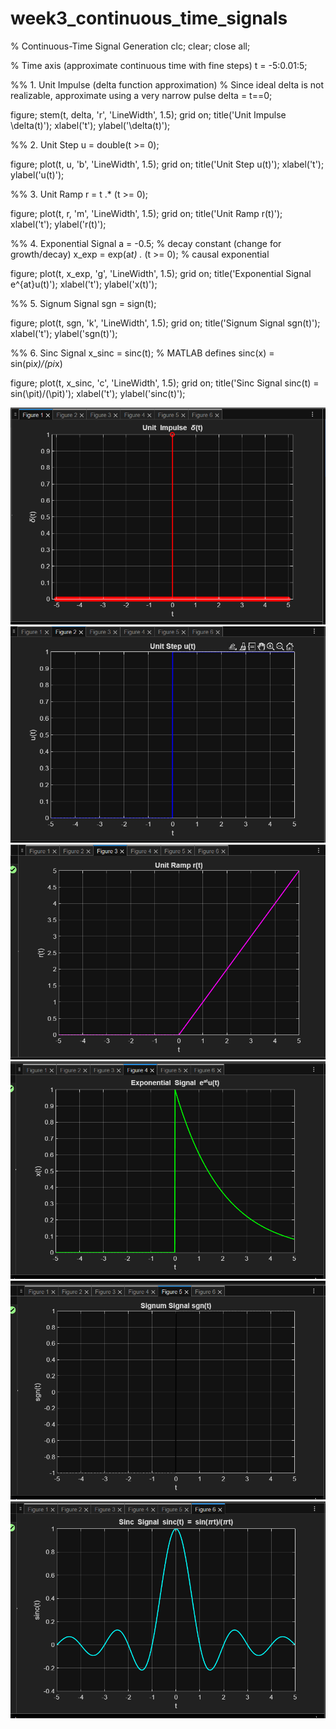 # week3_continuous_time_signals
% Continuous-Time Signal Generation
clc; clear; close all;

% Time axis (approximate continuous time with fine steps)
t = -5:0.01:5;

%% 1. Unit Impulse (delta function approximation)
% Since ideal delta is not realizable, approximate using a very narrow pulse
delta = t==0;  

figure;
stem(t, delta, 'r', 'LineWidth', 1.5); grid on;
title('Unit Impulse \delta(t)');
xlabel('t'); ylabel('\delta(t)');

%% 2. Unit Step
u = double(t >= 0);

figure;
plot(t, u, 'b', 'LineWidth', 1.5); grid on;
title('Unit Step u(t)');
xlabel('t'); ylabel('u(t)');

%% 3. Unit Ramp
r = t .* (t >= 0);

figure;
plot(t, r, 'm', 'LineWidth', 1.5); grid on;
title('Unit Ramp r(t)');
xlabel('t'); ylabel('r(t)');

%% 4. Exponential Signal
a = -0.5; % decay constant (change for growth/decay)
x_exp = exp(a*t) .* (t >= 0); % causal exponential

figure;
plot(t, x_exp, 'g', 'LineWidth', 1.5); grid on;
title('Exponential Signal e^{at}u(t)');
xlabel('t'); ylabel('x(t)');

%% 5. Signum Signal
sgn = sign(t);

figure;
plot(t, sgn, 'k', 'LineWidth', 1.5); grid on;
title('Signum Signal sgn(t)');
xlabel('t'); ylabel('sgn(t)');

%% 6. Sinc Signal
x_sinc = sinc(t); % MATLAB defines sinc(x) = sin(pi*x)/(pi*x)

figure;
plot(t, x_sinc, 'c', 'LineWidth', 1.5); grid on;
title('Sinc Signal sinc(t) = sin(\pit)/(\pit)');
xlabel('t'); ylabel('sinc(t)');

![image](/images/ss1.png)
![image](/images/ss2.png)
![image](/images/ss3.png)
![image](/images/ss4.png)
![image](/images/ss5.png)
![image](/images/ss6.png)

